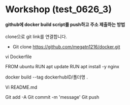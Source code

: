 # Workshop (test_0626_3)

#### github에 docker build script를 push하고 주소 제출하는 방법   
    





clone으로 git link를 연결합니다.
 - Git clone https://github.com/megatn1216/docker.git
   
vi Dockerfile

FROM ubuntu
RUN apt update
RUN apt install -y nginx

docker build --tag dockerhubID/폴더명 . 

Vi README.md

Git add -A
Git commit -m 'message'
Git push

